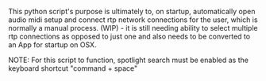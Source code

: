 This python script's purpose is ultimately to, on startup, automatically open audio midi setup and connect rtp network connections for the user,
which is normally a manual process. (WIP) - it is still needing ability to select multiple rtp connections as opposed to just one and also needs 
to be converted to an App for startup on OSX.

NOTE: For this script to function, spotlight search must be enabled as the keyboard shortcut "command + space"
